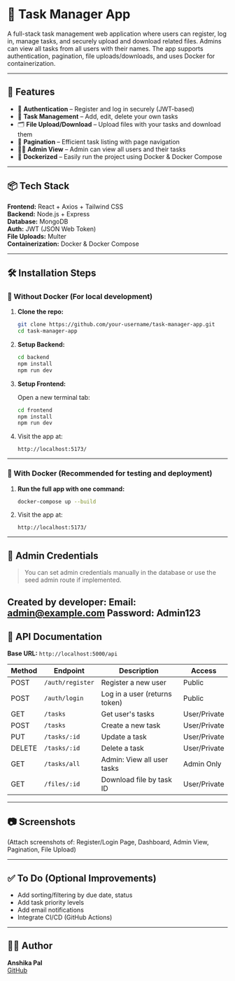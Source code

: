 # 📝 Task Manager App

A full-stack task management web application where users can register, log in, manage tasks, and securely upload and download related files. Admins can view all tasks from all users with their names. The app supports authentication, pagination, file uploads/downloads, and uses Docker for containerization.

---

## 🚀 Features

- 🔐 **Authentication** – Register and log in securely (JWT-based)
- 📝 **Task Management** – Add, edit, delete your own tasks
- 🗂 **File Upload/Download** – Upload files with your tasks and download them
- 📄 **Pagination** – Efficient task listing with page navigation
- 🧑‍💼 **Admin View** – Admin can view all users and their tasks
- 🐳 **Dockerized** – Easily run the project using Docker & Docker Compose

---

## 📦 Tech Stack

**Frontend:** React + Axios + Tailwind CSS  
**Backend:** Node.js + Express  
**Database:** MongoDB  
**Auth:** JWT (JSON Web Token)  
**File Uploads:** Multer  
**Containerization:** Docker & Docker Compose

---

## 🛠️ Installation Steps

### 🔧 Without Docker (For local development)

1. **Clone the repo:**

   ```bash
   git clone https://github.com/your-username/task-manager-app.git
   cd task-manager-app
   ```

2. **Setup Backend:**

   ```bash
   cd backend
   npm install
   npm run dev
   ```

3. **Setup Frontend:**

   Open a new terminal tab:

   ```bash
   cd frontend
   npm install
   npm run dev
   ```

4. Visit the app at:  
   ```
   http://localhost:5173/
   ```

---

### 🐳 With Docker (Recommended for testing and deployment)

1. **Run the full app with one command:**

   ```bash
   docker-compose up --build
   ```

2. Visit the app at:  
   ```
   http://localhost:5173/
   ```

---

## 🔐 Admin Credentials

> You can set admin credentials manually in the database or use the seed admin route if implemented.

Created by developer: 
Email: admin@example.com 
Password: Admin123
---

## 📁 API Documentation

**Base URL:** `http://localhost:5000/api`

| Method | Endpoint        | Description                    | Access        |
|--------|------------------|--------------------------------|---------------|
| POST   | `/auth/register` | Register a new user            | Public        |
| POST   | `/auth/login`    | Log in a user (returns token)  | Public        |
| GET    | `/tasks`         | Get user's tasks               | User/Private  |
| POST   | `/tasks`         | Create a new task              | User/Private  |
| PUT    | `/tasks/:id`     | Update a task                  | User/Private  |
| DELETE | `/tasks/:id`     | Delete a task                  | User/Private  |
| GET    | `/tasks/all`     | Admin: View all user tasks     | Admin Only    |
| GET    | `/files/:id`     | Download file by task ID       | User/Private  |

---

## 📷 Screenshots

(Attach screenshots of: Register/Login Page, Dashboard, Admin View, Pagination, File Upload)

---

## ✅ To Do (Optional Improvements)

- Add sorting/filtering by due date, status
- Add task priority levels
- Add email notifications
- Integrate CI/CD (GitHub Actions)

---

## 🧑‍💻 Author

**Anshika Pal**  
[GitHub](https://github.com/your-username)
